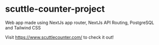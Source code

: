 # scuttle-counter-project
Web app made using NextJs app router, NextJs API Routing, PostgreSQL and Tailwind CSS

Visit https://www.scuttlecounter.com/ to check it out!
